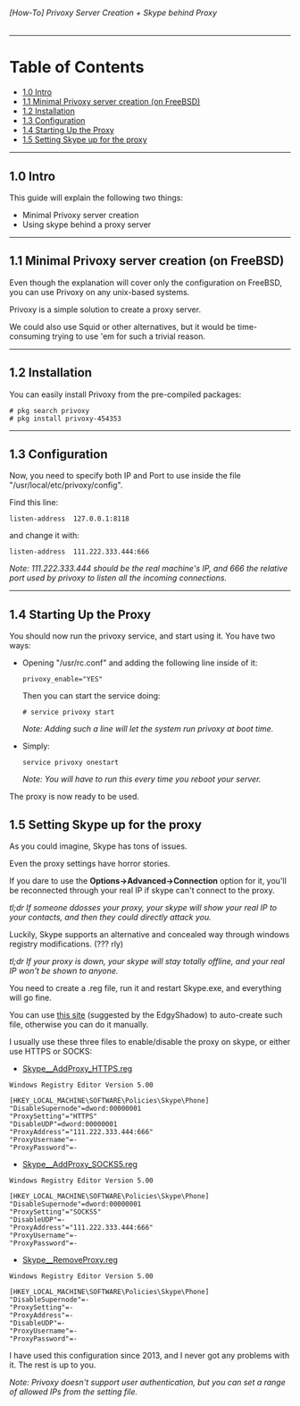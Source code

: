 ###### [How-To] Privoxy Server Creation + Skype behind Proxy

---
# Table of Contents

* [1.0 Intro](#10-intro)
* [1.1 Minimal Privoxy server creation (on FreeBSD)](#11-minimal-privoxy-server-creation-on-freebsd)
* [1.2 Installation](#12-installation)
* [1.3 Configuration](#13-configuration)
* [1.4 Starting Up the Proxy](#14-starting-up-the-proxy)
* [1.5 Setting Skype up for the proxy](#15-setting-skype-up-for-the-proxy)

---
## 1.0 Intro

This guide will explain the following two things:

* Minimal Privoxy server creation
* Using skype behind a proxy server

---
## 1.1 Minimal Privoxy server creation (on FreeBSD)

Even though the explanation will cover only the configuration on FreeBSD, you can use Privoxy on any unix-based systems.

Privoxy is a simple solution to create a proxy server.

We could also use Squid or other alternatives, but it would be time-consuming trying to use 'em for such a trivial reason.

---
## 1.2 Installation

You can easily install Privoxy from the pre-compiled packages:

```
# pkg search privoxy
# pkg install privoxy-454353
```

---
## 1.3 Configuration

Now, you need to specify both IP and Port to use inside the file "/usr/local/etc/privoxy/config".

Find this line:

`listen-address  127.0.0.1:8118`

and change it with:

`listen-address  111.222.333.444:666`

_Note: 111.222.333.444 should be the real machine's IP, and 666 the relative port used by privoxy to listen all the incoming connections._

---
## 1.4 Starting Up the Proxy

You should now run the privoxy service, and start using it.
You have two ways:

* Opening "/usr/rc.conf" and adding the following line inside of it:

  `privoxy_enable="YES"`

  Then you can start the service doing:

  `# service privoxy start`

  _Note: Adding such a line will let the system run privoxy at boot time._

* Simply:

  `service privoxy onestart`

  _Note: You will have to run this every time you reboot your server._

The proxy is now ready to be used.


## 1.5 Setting Skype up for the proxy

As you could imagine, Skype has tons of issues.

Even the proxy settings have horror stories.

If you dare to use the **Options->Advanced->Connection** option for it, you'll be reconnected through your real IP if skype can't connect to the proxy.

_tl;dr If someone ddosses your proxy, your skype will show your real IP to your contacts, and then they could directly attack you._

Luckily, Skype supports an alternative and concealed way through windows registry modifications. (??? rly)

_tl;dr If your proxy is down, your skype will stay totally offline, and your real IP won't be shown to anyone._

You need to create a .reg file, run it and restart Skype.exe, and everything will go fine.

You can use [this site](https://dl.dropboxusercontent.com/u/33446/twitch/skype.html) (suggested by the EdgyShadow) to auto-create such file, otherwise you can do it manually.

I usually use these three files to enable/disable the proxy on skype, or either use HTTPS or SOCKS:

* [Skype__AddProxy_HTTPS.reg](./Skype__AddProxy_HTTPS.reg)
```
Windows Registry Editor Version 5.00

[HKEY_LOCAL_MACHINE\SOFTWARE\Policies\Skype\Phone]
"DisableSupernode"=dword:00000001
"ProxySetting"="HTTPS"
"DisableUDP"=dword:00000001
"ProxyAddress"="111.222.333.444:666"
"ProxyUsername"=-
"ProxyPassword"=-
```

* [Skype__AddProxy_SOCKS5.reg](./Skype__AddProxy_SOCKS5.reg)
```
Windows Registry Editor Version 5.00

[HKEY_LOCAL_MACHINE\SOFTWARE\Policies\Skype\Phone]
"DisableSupernode"=dword:00000001
"ProxySetting"="SOCKS5"
"DisableUDP"=-
"ProxyAddress"="111.222.333.444:666"
"ProxyUsername"=-
"ProxyPassword"=-
```

* [Skype__RemoveProxy.reg](./Skype__RemoveProxy.reg)
```
Windows Registry Editor Version 5.00

[HKEY_LOCAL_MACHINE\SOFTWARE\Policies\Skype\Phone]
"DisableSupernode"=-
"ProxySetting"=-
"ProxyAddress"=-
"DisableUDP"=-
"ProxyUsername"=-
"ProxyPassword"=-
```

I have used this configuration since 2013, and I never got any problems with it. The rest is up to you.

_Note: Privoxy doesn't support user authentication, but you can set a range of allowed IPs from the setting file._
